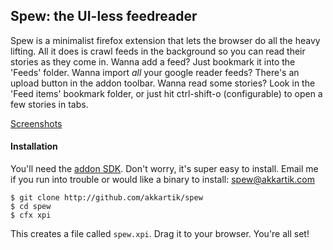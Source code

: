 ## Spew: the UI-less feedreader

Spew is a minimalist firefox extension that lets the browser do all the heavy
lifting. All it does is crawl feeds in the background so you can read their
stories as they come in. Wanna add a feed? Just bookmark it into the 'Feeds'
folder. Wanna import *all* your google reader feeds? There's an upload button
in the addon toolbar. Wanna read some stories? Look in the 'Feed items'
bookmark folder, or just hit ctrl-shift-o (configurable) to open a few stories
in tabs.

[Screenshots](http://imgur.com/a/kT3NN)

#### Installation

You'll need the [addon SDK](https://addons.mozilla.org/en-US/developers/docs/sdk/latest/dev-guide/tutorials/installation.html).
Don't worry, it's super easy to install. Email me if you run into trouble or
would like a binary to install: [spew@akkartik.com](mailto:spew@akkartik.com)

    $ git clone http://github.com/akkartik/spew
    $ cd spew
    $ cfx xpi

This creates a file called `spew.xpi`. Drag it to your browser. You're all set!
